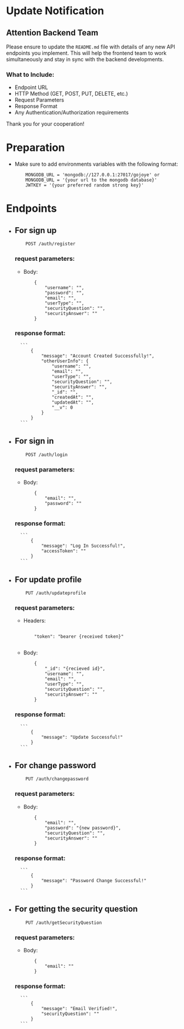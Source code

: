 # Update Notification

## Attention Backend Team

Please ensure to update the `README.md` file with details of any new API endpoints you implement. This will help the frontend team to work simultaneously and stay in sync with the backend developments.

### What to Include:
- Endpoint URL
- HTTP Method (GET, POST, PUT, DELETE, etc.)
- Request Parameters
- Response Format
- Any Authentication/Authorization requirements

Thank you for your cooperation!



# Preparation
- Make sure to add environments variables with the following format:
    ```
        MONGODB_URL = 'mongodb://127.0.0.1:27017/gojoye' or
        MONGODB_URL = '{your url to the mongodb database}'
        JWTKEY = '{your preferred random strong key}'
    ```
# Endpoints
- ## For sign up
    ```
        POST /auth/register
    ```

    ### request parameters: 
     - Body:
        ```
            {
                "username": "",
                "password": "",
                "email": "",
                "userType": "",
                "securityQuestion": "",
                "securityAnswer": ""
            } 
        
        ```
    ### response format: 
        ```
            {
                "message": "Account Created Successfully!",
                "otherUserInfo": {
                    "username": "",
                    "email": "",
                    "userType": "",
                    "securityQuestion": "",
                    "securityAnswer": "",
                    "_id": "",
                    "createdAt": "",
                    "updatedAt": "",
                    "__v": 0
                }
            }
        ``` 

- ## For sign in
    ```
        POST /auth/login
    ```

    ### request parameters: 
     - Body:
        ```
            {
                "email": "",
                "password": ""
            } 
        
        ```
    ### response format: 
        ```
            {
                "message": "Log In Successful!",
                "accessToken": ""
            }
        ``` 



- ## For update profile
    ```
        PUT /auth/updateprofile
    ```

    ### request parameters: 

    - Headers:
        ```
            
            "token": "bearer {received token}"
            
        
        ```

     - Body:
        ```
            {
                "_id": "{recieved id}",
                "username": "",
                "email": "",
                "userType": "",
                "securityQuestion": "",
                "securityAnswer": ""
            } 
        
        ```
    ### response format: 
        ```
            {
                "message": "Update Successful!"
            }
        ``` 

- ## For change password
    ```
        PUT /auth/changepassword
    ```

    ### request parameters: 
     - Body:
        ```
            {
                "email": "",
                "password": "{new password}",
                "securityQuestion": "",
                "securityAnswer": ""
            } 
        
        ```
    ### response format: 
        ```
            {
                "message": "Password Change Successful!"
            }
        ``` 

- ## For getting the security question
    ```
        PUT /auth/getSecurityQuestion
    ```

    ### request parameters: 
     - Body:
        ```
            {
                "email": ""
            } 
        
        ```
    ### response format: 
        ```
            {
                "message": "Email Verified!",
                "securityQuestion": ""
            }
        ``` 
